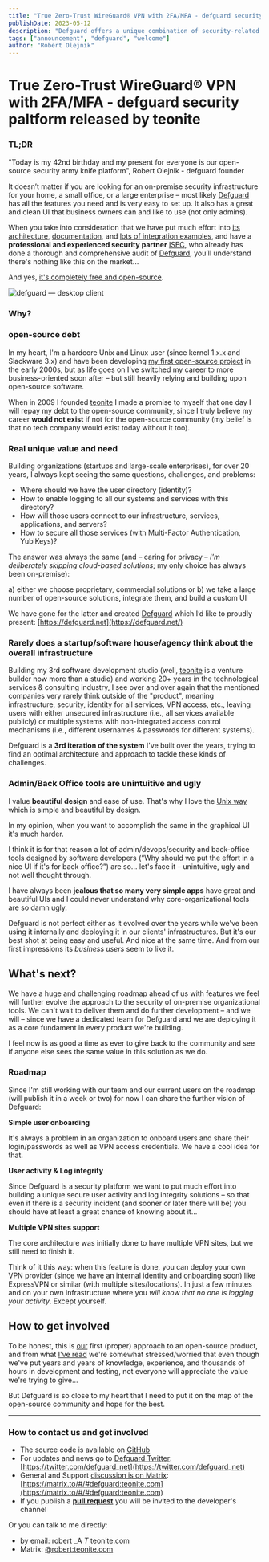 ```yaml
---
title: "True Zero-Trust WireGuard® VPN with 2FA/MFA - defguard security paltform released by teonite"
publishDate: 2023-05-12
description: "Defguard offers a unique combination of security-related functionalities from identity management (OpenID/OAuth2/LDAP) to VPN (Wireguard) to other features (Multi-Factor Authentication, Yubikey provisioning, Web3, Webhooks, etc.)."
tags: ["announcement", "defguard", "welcome"]
author: "Robert Olejnik"
---
```


# True Zero-Trust WireGuard® VPN with 2FA/MFA - defguard security paltform released by teonite

### TL;DR

"Today is my 42nd birthday and my present for everyone is our open-source security army knife platform", Robert Olejnik - defguard founder

 It doesn’t matter if you are looking for an on-premise security infrastructure for your home, a small office, or a large enterprise – most likely [Defguard](https://defguard.net/) has all the features you need and is very easy to set up. It also has a great and clean UI that business owners can and like to use (not only admins).

When you take into consideration that we have put much effort into [its architecture](https://defguard.gitbook.io/defguard/in-depth/architecture), [documentation](https://defguard.gitbook.io/defguard/), and [lots of integration examples](https://defguard.gitbook.io/defguard/features/openid-connect), and have a **professional and experienced security partner** [ISEC](https://isec.pl/), who already has done a thorough and comprehensive audit of [Defguard](https://defguard.net/), you’ll understand there's nothing like this on the market...

And yes, [it's completely free and open-source](https://github.com/DefGuard/defguard).

![defguard — desktop client](/images/blog/defguard-main-screen.png)

### Why?

### open-source debt

In my heart, I'm a hardcore Unix and Linux user (since kernel 1.x.x and Slackware 3.x) and have been developing [my first open-source project](https://sources.debian.org/src/adduser-ng/0.1.2-1.3/README) in the early 2000s, but as life goes on I’ve switched my career to more business-oriented soon after – but still heavily relying and building upon open-source software.

When in 2009 I founded [teonite](https://teonite.com/) I made a promise to myself that one day I will repay my debt to the open-source community, since I truly believe my career **would not exist** if not for the open-source community (my belief is that no tech company would exist today without it too).

### Real unique value and need

Building organizations (startups and large-scale enterprises), for over 20 years, I always kept seeing the same questions, challenges, and problems:

- Where should we have the user directory (identity)?
- How to enable logging to all our systems and services with this directory?
- How will those users connect to our infrastructure, services, applications, and servers?
- How to secure all those services (with Multi-Factor Authentication, YubiKeys)?

The answer was always the same (and – caring for privacy – *I'm deliberately skipping cloud-based solutions*; my only choice has always been on-premise):

a) either we choose proprietary, commercial solutions or
b) we take a large number of open-source solutions, integrate them, and build a custom UI

We have gone for the latter and created [Defguard](https://defguard.net/) which I’d like to proudly present: [https://defguard.net](https://defguard.net/)

### Rarely does a startup/software house/agency think about the overall infrastructure

Building my 3rd software development studio (well, [teonite](https://teonite.com/) is a venture builder now more than a studio) and working 20+ years in the technological services & consulting industry, I see over and over again that the mentioned companies very rarely think outside of the "product", meaning infrastructure, security, identity for all services, VPN access, etc., leaving users with either unsecured infrastructure (i.e., all services available publicly) or multiple systems with non-integrated access control mechanisms (i.e., different usernames & passwords for different systems).

Defguard is a **3rd iteration of the system** I've built over the years, trying to find an optimal architecture and approach to tackle these kinds of challenges.

### Admin/Back Office tools are unintuitive and ugly

I value **beautiful design** and ease of use. That's why I love the [Unix way](https://en.wikipedia.org/wiki/Unix_philosophy) which is simple and beautiful by design.

In my opinion, when you want to accomplish the same in the graphical UI it's much harder.

I think it is for that reason a lot of admin/devops/security and back-office tools designed by software developers (“Why should we put the effort in a nice UI if it's for back office?”) are so... let's face it – unintuitive, ugly and not well thought through.

I have always been **jealous that so many very simple apps** have great and beautiful UIs and I could never understand why core-organizational tools are so damn ugly.

Defguard is not perfect either as it evolved over the years while we've been using it internally and deploying it in our clients' infrastructures. But it's our best shot at being easy and useful. And nice at the same time. And from our first impressions its *business users* seem to like it.

## What's next?

We have a huge and challenging roadmap ahead of us with features we feel will further evolve the approach to the security of on-premise organizational tools. We can't wait to deliver them and do further development – and we will – since we have a dedicated team for Defguard and we are deploying it as a core fundament in every product we're building.

I feel now is as good a time as ever to give back to the community and see if anyone else sees the same value in this solution as we do.

### Roadmap

Since I'm still working with our team and our current users on the roadmap (will publish it in a week or two) for now I can share the further vision of Defguard:

**Simple user onboarding**

It's always a problem in an organization to onboard users and share their login/passwords as well as VPN access credentials. We have a cool idea for that.

**User activity & Log integrity**

Since Defguard is a security platform we want to put much effort into building a unique secure user activity and log integrity solutions – so that even if there is a security incident (and sooner or later there will be) you should have at least a great chance of knowing about it...

**Multiple VPN sites support**

The core architecture was initially done to have multiple VPN sites, but we still need to finish it.

Think of it this way: when this feature is done, you can deploy your own VPN provider (since we have an internal identity and onboarding soon) like ExpressVPN or similar (with multiple sites/locations). In just a few minutes and on your own infrastructure where you *will know that no one is logging your activity*. Except yourself.

## How to get involved

To be honest, this is [our](https://teonite.com/) first (proper) approach to an open-source product, and from what [I've read](https://un.curl.dev/people/negative) we're somewhat stressed/worried that even though we've put years and years of knowledge, experience, and thousands of hours in development and testing, not everyone will appreciate the value we're trying to give...

But Defguard is so close to my heart that I need to put it on the map of the open-source community and hope for the best.

---
### How to contact us and get involved

- The source code is available on [GitHub](https://github.com/DefGuard/)
- For updates and news go to [Defguard Twitter](https://twitter.com/defguard_net): [https://twitter.com/defguard_net](https://twitter.com/defguard_net)
- General and Support [discussion is on Matrix](https://matrix.to/#/#defguard:teonite.com): [https://matrix.to/#/#defguard:teonite.com](https://matrix.to/#/#defguard:teonite.com)
- If you publish a [**pull request**](https://github.com/DefGuard/defguard/pulls) you will be invited to the developer's channel

Or you can talk to me directly:

- by email: robert _A _T_ teonite.com
- Matrix: [@robert:teonite.com](https://teonite.com/blog/defguard/@robert:teonite.com)